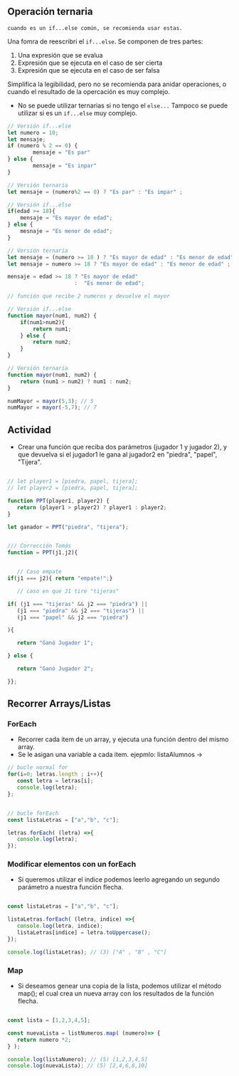 ## Operación ternaria
`cuando es un if...else común, se recomienda usar estas.`

Una fomra de reescribri el `if...else`. Se componen de tres partes: 

1. Una expresión que se evalua
2. Expresión que se ejecuta en el caso de ser cierta
3. Expresión que se ejecuta en el caso de ser falsa

Simplifica la legibilidad, pero no se recomienda para anidar operaciones, o cuando el resultado de la opercación es muy complejo.

- No se puede  utilizar ternarias si no tengo el `else...`
Tampoco se puede utilizar si es un `if...else` muy complejo.

```js
// Versión if...else
let numero = 10;
let mensaje;
if (numero % 2 == 0) {
        mensaje = "Es par"
} else {
        mensaje = "Es inpar"
}

// Versión ternaria
let mensaje = (numero%2 == 0) ? "Es par" : "Es impar" ;

// Versión if...else
if(edad >= 18){
    mensaje = "Es mayor de edad";
} else {
    mesnaje = "Es menor de edad";
}

// Versión ternaria
let mensaje = (numero >= 18 ) ? "Es mayor de edad" : "Es menor de edad" ;
let mensaje = numero >= 18 ? "Es mayor de edad" : "Es menor de edad" ;

mensaje = edad >= 18 ? "Es mayor de edad"
                     :  "Es menor de edad";

```

```js
// función que recibe 2 numeros y devuelve el mayor

// Versión if...else
function mayor(num1, num2) {
    if(num1>num2){
        return num1;
    } else {
        return num2;
    }
}

// Versión ternaria
function mayor(num1, num2) {
    return (num1 > num2) ? num1 : num2;
}

numMayor = mayor(5,3); // 5
numMayor = mayor(-5,7); // 7

```

 ## Actividad
 - Crear una función que reciba dos parámetros (jugador 1 y jugador 2), y que devuelva si el jugador1 le gana al jugador2 en "piedra", "papel", "Tijera".

 ```js

 // let player1 = [piedra, papel, tijera];
 // let player2 = [piedra, papel, tijera];

 function PPT(player1, player2) {
    return (player1 > player2) ? player1 : player2;
 }

let ganador = PPT("piedra", "tijera");


/// Corrección Tomás
function = PPT(j1,j2){


    // Caso empate
if(j1 === j2){ return "empate!";}

    // caso en que J1 tire "tijeras"

if( (j1 === "tijeras" && j2 === "piedra") ||
    (j1 === "piedra" && j2 === "tijeras") ||
    (j1 === "papel" && j2 === "piedra")

){

    return "Ganó Jugador 1";

} else {

    return "Ganó Jugador 2";

}};
 ```

 ## Recorrer Arrays/Listas

 ### ForEach
 - Recorrer cada item de un array, y ejecuta una función dentro del mismo array.
 - Se le asigan una variable a cada item.
 ejepmlo:
    listaAlumnos ->

 ```js
// bucle normal for
 for(i=0; letras.length ; i++){
    const letra = letras[i];
    console.log(letra);
 };


// bucle forEach
 const listaLetras = ["a","b", "c"];

 letras.forEach( (letra) =>{
    console.log(letra);
 });


 ```

 ### Modificar elementos con un forEach

 - Si queremos utilizar el indice podemos leerlo agregando un segundo parámetro a nuestra función flecha.

 ```js

 const listaLetras = ["a","b", "c"];

 listaLetras.forEach( (letra, indice) =>{
    console.log(letra, indice);
    listaLetras[indice] = letra.toUppercase();
 });

 console.log(listaLetras); // (3) ["A" , "B" , "C"]

 ```

 ### Map
 - Si deseamos genear una copia de la lista, podemos utilizar el método map(); el cual crea un nueva array con los resultados de la función flecha.

 ```js

const lista = [1,2,3,4,5];

const nuevaLista = listNumeros.map( (numero)=> { 
    return numero *2;
} );

console.log(listaNumero); // (5) [1,2,3,4,5]
console.log(nuevaLista); // (5) [2,4,6,8,10]
 ```


 